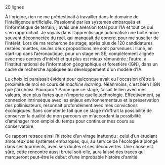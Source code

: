 20 lignes

À l'origine, rien ne me prédestinait à travailler dans le domaine de l’intelligence artificielle. Passionné par les systèmes embarqués et l’informatique de terrain, j'avais une aversion total pour l'IA et tout ce qui s'en rapprochait. Je voyais dans l’apprentissage automatisé une boîte noire souvent déconnectée du réel, qui manquait de concret pour me susciter de l’intérêt. Lors de ma recherche de stage, après plus de 120 candidatures restées muettes, seules deux propositions me sont parvenues : l’une, en start-up dans l’aéronautique, pour un stage en SE, complètement alignée avec mes centres d’intérêt  et qui plus est mieux rémunérée ; l’autre, à l’Institut national de l’information géographique et forestière (IGN), dans un cadre de recherche appliquée au développement d'un modèle d'IA.

Le choix ici paraissait évident pour quiconque avait eu l'occasion d'être à proximité de moi en cours de *machine learning*. Néanmoins, c'est bien l'IGN que j'ai choisi. Pourquoi ? Parce que ce stage, faisait le lien avec mes valeurs, bien plus fortes que n'importe quelle technologie. Effectivement, sa connexion intrinsèque avec les enjeux environnementaux et la préservation des pollinisateurs, résonnait profondément avec mes convictions écologiques. Sans compter le fait que ce stage m’offrait la possibilité de conserver la dualité de mon parcours en m'accordant la possibilité d’aménager mon emploi du temps pour continuer mes cours au conservatoire.

Ce rapport retrace ainsi l’histoire d’un virage inattendu : celui d’un étudiant amoureux des systèmes embarqués, qui, au service de l'écologie a plongé dans ses tourments, avec ses doutes et ses découvertes. Une chose est sûre, cette rencontre aussi brutal soit-elle, aura laissé des traces qui marqueront peut-être le début d'une improbable histoire d'amitié.